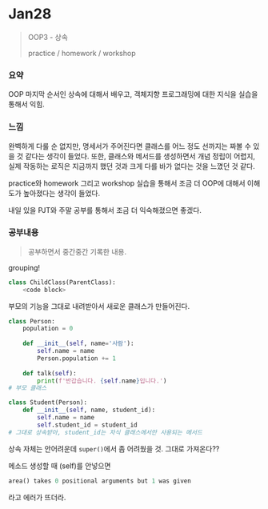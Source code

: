 # Jan28

> OOP3 - 상속
>
> practice / homework / workshop

### 요약

OOP 마지막 순서인 상속에 대해서 배우고, 객체지향 프로그래밍에 대한 지식을 실습을 통해서 익힘.

### 느낌

완벽하게 다룰 순 없지만, 명세서가 주어진다면 클래스를 어느 정도 선까지는 짜볼 수 있을 것 같다는 생각이 들었다. 또한, 클래스와 메서드를 생성하면서 개념 정립이 어렵지, 실제 작동하는 로직은 지금까지 했던 것과 크게 다를 바가 없다는 것을 느꼈던 것 같다.

practice와 homework 그리고 workshop 실습을 통해서 조금 더 OOP에 대해서 이해도가 높아졌다는 생각이 들었다.

내일 있을 PJT와 주말 공부를 통해서 조금 더 익숙해졌으면 좋겠다.

### 공부내용

> 공부하면서 중간중간 기록한 내용.

grouping!

```python
class ChildClass(ParentClass):
	<code block>
```

부모의 기능을 그대로 내려받아서 새로운 클래스가 만들어진다.

```python
class Person:
    population = 0
    
    def __init__(self, name='사람'):
        self.name = name
        Person.population += 1
        
    def talk(self):
        print(f'반갑습니다. {self.name}입니다.')
# 부모 클래스

class Student(Person):
    def __init__(self, name, student_id):
        self.name = name
        self.student_id = student_id
# 그대로 상속받아, student_id는 자식 클래스에서만 사용되는 메서드
```



상속 자체는 안어려운데 `super()`에서 좀 어려웠을 것. 그대로 가져온다??





메소드 생성할 때 (self)를 안넣으면

```python
area() takes 0 positional arguments but 1 was given
```

라고 에러가 뜨더라.



